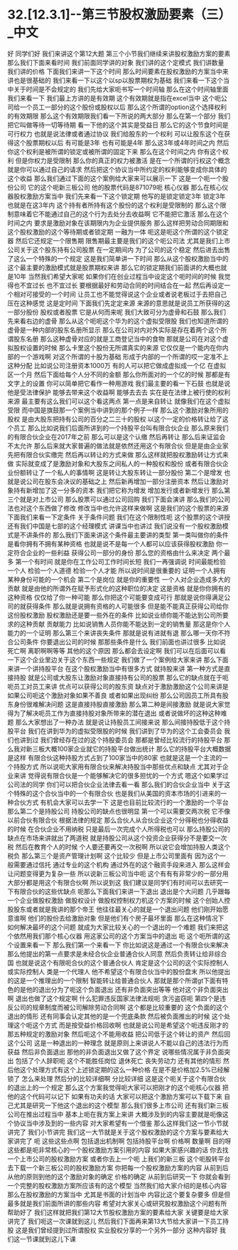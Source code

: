 # 32.[12.3.1]--第三节股权激励要素（三）_中文

好
同学们好
我们来讲这个第12大题
第三个小节我们继续来讲股权激励方案的要素
那么我们下面来看时间
我们前面同学讲的对象
我们讲的这个定模式
我们讲数量
我们讲的价格
下面我们来讲一下这个时间
那么时间要素在股权激励的方案当中来讲也是很基础的
我们来看一下以这个以sp以股票期权为基础
我们来看一下这个当中关于时间是不会规定的
我们先给大家呃书写一个时间轴
那么在这个时间轴里面
我们来看一下
我们最上方讲的是有效期
这个有效期就是指在excel当中
这个呃公司给一个员工一部分的这个股份或股权以后
那么这个所谓的option这个选择权利的有效期限
那么这个有效期限我们看一下所说的两大部分
那么在第一个部分
我们把它叫做等待一切等待期
看一下他的这个其实是受益日
那么它的这个节食时间是可行权力
也就是说法律或者通过协议
我们给股东的一个权利
可以让股东这个在获得这个股票期权以后
有可能是3年
也有可能是4年
那么这3年或4年时间之内
然后你这个权利是被所谓的锁定或被所谓的固定下来
那么在这个时间之内
你有这个权利
但是你权力是受限制
那么你的真正的权力被激活
是在一个所谓的行权这个概念
就是你可以通过自己的请求
然后把这个协议当中所约定的权利能够变成你具体的这个收益
那么我们通过下面的这个案例给大家来可以展示一下
这是一个呃一个股份公司
它的这个呃新三板公司
他的股票代码是871079呃
核心仪器
那么在核心仪器股权激励方案当中
我们先来看一下这个锁定期
他写的是锁定锁定3年
锁定3年
也就是在这3年内
这个持有者所持有这个股份的这个权利是受限制的
那么这个限制意味着它不能通过自己的这个行为去处分去收益啊
它不能把它激活
那么在这个时间之内
要求是激励对象在该期限内为企业提供服务
那么这样把劳动合同期限和这个股权激励的这个等待期或者锁定期
一融为一体
呃这是呃这个所谓的这个锁定器
然后它还规定一个限售期
限售期最主要是我们的这个呃公司法
尤其是我们上市公司关于这个股东持有公司股票
在一定期间内
为了公司的这个稳定
然后进去出售了这么一个特殊的一个规定
这是我们简单讲一下时间
那么从这个股权激励当中的这个最主要的激励模式就是股票期权来讲
那么它的锁定期我们前面讲的大概也就是10年
当然我们希望大家呢
如果你们在创业过程当中设定这个呃时间的时候
我觉得也不宜过长
也不宜过长
要根据最好和劳动合同的时间结合在一起
然后再设定一个相对可接受的一个时间
让员工也不能觉得说这个企业或者说老板过于去把自己压在这种感觉
这是定时间
下面我们先定定来源
来源的意思就是说员工所获得的这一部分股份
股权或者股票
它是从何而来呢
我们大致可分为虚骨和石鼓
那么我们先来看右边的虚骨
那么从这个呃呃这个华为的这个虚拟受限股
我们也知道所谓的虚骨是一种内部的股东名册所显示
那么在公司对内对外实际是存在着两个这个所谓股东名册
那么这种虚骨对应的就是工商登记当中的食物
那就是公司在对这个虚拟股权设置的时候
那么卡里这个股份无所谓真实的来源
它仅仅是一个能内在你内部的一个游戏啊
对这个所谓的十股为基础
形成于内部的一个所谓的哎一定准不上这种分配
比如说公司注册资本1000万
有的人可以把它做成虚拟成一个亿
在虚拟区一个月
然后下面给每个人分不同的金额
那么你所面对的一个亿的时候
那都是有文字上的设置
你可以简单把它看作一种用游戏
我们最主要的看一下石鼓
也就是说他是受法律保护
能够去带来这个收益啊
能够去去去
实在是在法律上被行使的权利来源
最主要有这么我们可以这个看这两点
第一点是来自转让
就像我们在这个虚拟受限
而中国是旗鼓那一个案例当中讲到的那个例子一样
那么这个激励对象所用的股权
是由大股东把持有公司的百分之二三十的股权
以这个一定的价格转让给了这个员工
那么比如说我们后面所讲到的一个持股平台叫有限合伙企业
那么原来我们的有限合伙企业在2017年之前
那么可以是这个认缴
然后再转让
那么后来证监会不太允许
那么后来就大家普遍的做法就是依然还用这个有限合伙
但是是由企业家先把有限合伙实缴完
然后再以转让的方式来做
那么这样就把股权激励转让方式来做
实际就变成了是激励对象和大股东之间私人的一种股权和股份
或者有限合伙企业份额转让了一个私人的事情啊
这是转让大股东转让一部分股份
第二个是增发
也就是说公司在股东会决议的基础之上
然后新再增加一部分注册资本
然后让激励对象持有新增加了这一分多的资本
我们把它称为增发
增加发行或者新增发行
那么第三个就是对上市公司
那么股票可以通过公司回购
我们下面会演讲
那么我们的公司法也对这个东西做了修改
修改当中也允许这样来做啊
这是我们的这个股票的来源
下面我们来看一下定条件
关于条件问题
我们在这个限制性呃
这个股票的这个讲授
还有我们中国是七部的这个经理模式
讲课当中也讲过
我们说没有一个股权激励模式是不讲条件的
那么我们下面来讲这个条件最主要讲的类型
第一类叫做你的条件
是看你拥有不拥有某种资格
也就是说不是每一个人都可以应该获得股权激励
你一定符合企业的一些利益
获得公司一部分的身份
那么您的资格由什么来决定
两个最多
第一个有时间
就是你在工作公司工作时间长短
我们一再强调说
时间最能检验一个人
检验一个人道德
检验一个人才能
所以说时间是很重要的
证明一个人拥有某种身份可能的一个机会
第二个是岗位
就是你的重要性
一个人对企业造成多大的贡献
就是由他的所谓外在赋予形式化的这种职位的决定
这是资格
就是你你拥有的这种资格
仅仅给了你一种可能
那么你把这个可能要变成可行
那就是说你得满足公司的就获得条件
那么就是说拥有资格的人可能很多
但是能不能真正获得公司给你这份股权激励
股权激励还是要一些外在的条件
比如说业绩你能不能达到公司所要求的这种贡献
贡献能力
比如说销售人员你能不能达到一定的销售量
那这是你个人能力的一个证明
那么第三个来讲丧失条件
那就是说有进就有退
那么哪一天你不符合公司条件
你要退出公司的时候
那那些条件是什么
我们前面也讲过很多
比如说死亡啊
离职啊啊等等
其他的这个原因
那么都会去设定啊
我们可以在后面可以看一下这个企业里边关于这个东西一些规定
我们做了一个案例给大家来讲
那么下面来讲一个讲持股平台
在这个股权激励当中有很多方式
就持股来讲
第一种方式是直接持股
就是公司或大股东让激励对象直接持有公司的股票
那么它的缺点就在于呃
呃员工对员工来讲
优点可以获得公司的股东资
缺点对于激励激励这个公司来讲是
如果公司呃这个激励对象如果不善良
或者如果出现纠纷
那么公司因员工所具有股东身份很难解决问题
这是直接持股直接激励
那么第二种是间接激励
就是说大家觉得为了解决呃员工作为直接持股对象所带来的潜在退出
或者说做坏的这种这种难题
那么大家想出了一种办法
就是说让持股员工间接来说
那么间接持股低于这个持股平台
我们在讲到华为的虚拟受限股的时候
我们讲到了华为的这个工会委员会
我们也讲到过
我们曾经存在过的这个持股委员会
那都是曾经比较流行的持股平台
那么我对新三板大概100家企业就它的持股平台做出统计
那么它的持股平台大概数据是这样
有限合伙这种持股方式占到了100家当中的80家
也就是这是一个主流的一个持股方式
所以说呃大家用有限合伙来解决持股当中那些优点和缺点
尤其对于企业来讲
觉得说有限合伙是一个能够解决它的很多担忧的一个方式
嗯这个如果学过公司法的同学
你们可以把合伙企业法律去看一看
那么我们的合伙企业当中
关于这个特殊的这个合伙当中的一个有限合伙
也是我们从美国的资本市场的引进来的一种合伙方式
有机会大家可以去学一下
这是也目前比较流行的一个激励的一个平台
那么第二个是持股公司
持股公司的缺点也很明显
第一个可以需要交两次税
它不像以前合伙有限合伙
根据法律的规定
那么合伙人从合伙企业这个分得税也分得收益的时候
在合伙企业不用纳税
只是最后一次完成个人所得税也可以
那么持股公司的缺点在市场来讲就出了两道税
就是持股公司从这个投资企业获得分不是要交一次税
然后在教育个人的时候
个人要还要再交一次税啊
所以说它会增加持股人类这个税负
那么第三个是资产管理计划啊
这个比较少
但是上市公司里面有
因为这个一般需要通过信托
通过专业的这个机构
通过外在的这个融资手段来进入
那么这样会让问题变得更为复杂一些
所以说新三板公司当中呃
这个有有有非常少的一部分用
大部分都是用这个有限合伙啊
所以说到这
我们建议是同学们有时间可以去研究一下有限合伙的这些优缺点
呃那么下面我们来讲一下退出
退出是个大问题
几乎跟每一个企业做股权激励
做股权设计
做股权控制权力机这个方案的时候
这个创始人控股股东或者就是我讲的那个帝王
他往往最关心的就是一个退出问题
他们刚开始愿意谁啊
他们的股份去给激励对象
但是他们有个房子最坏里面
那么在这种情况下
如何解决最坏的这个问题
就成为大家比较关心的一个退出的一个难题
我们来把这个依然用我们那个核心仪器
用这家公司的这个方案当中的退出
呃
这个呃所谓的这个设置来看一下
那么我们第一个来看一下
你比如说这是通过一个有限合伙来解决
那么他提出的第一点要求是未经合伙企业普通合伙人同意
然后负责转让给非综合国
也就是说这个有限呃合伙的这个普通合伙人
肯定是这个公司的这个实际控制人或实际控制人
类是一个代理人
他不希望这个有限合伙当中的股份盘末
所以他提出的这是一个推理出的一个限制
智能转让给普通合伙人
那就是那个所谓gt下面有特色的是他的退出分为了呃这个负面退出
还有非负面突出等等
他对这个非负面突出啊
退出也做了这个规定啊
什么犯罪违反国家法律法规呃
贪污盗窃呃
第四个是违反公司的规章制度而被公司解除劳动合同啊
这个都是比较重要的
这个负面的这个退出的情形
还有同事会认定其他的是一个兜底条款
然后被负面推出的时候
这个处理这个呃这个方式
而是按受益价格回收啊
也就是说公司是希望这个呃违反刚才的那五种规定的激励对象
然后呃这个不能用收益
把公司低于这个转让的资产
然后回这个公司
这是一种退出的一种理念
就是原则上来讲说人不能以自己的违法行为而获益
然后非负面退出
那他的非负面退出又做了这个界定
说哪些情况属于非负面突出
包括了个人辞职呃
这个不能胜任岗位
退休死亡
丧失劳动力
还有其他的情形
然后他这个处理方式有这个上述锁定期的这么一种价格
在是不是价格加2.5%已经解锁了
怎么来处理
然后分的比较详细啊
分比较详细
这是这个呃关于这个有限合伙的退出上的一个规定
那么这个方案我觉得呃大家可以把刚才的这个呃核心仪器
把他的这个代码可以记下
如果有功夫的话
大家可以把这个激励方案可以下载下来
自己尤其是研究一下他这个退出的这个模型
那么我们很多上市公司
还有我们新三板公司在推出过程当中
基本上呃在我方案上来讲
大概涉及到的内容主要就是呃像这个协议当中涉及到的一些内容
对大家希望有一个借鉴
那么这样我们这一节小节就讲完了
我们小节讲完
我们这一大节就是关于这个股权激励的这个方案与要素给大家讲完了
呃
这些这些点啊
包括退出机制啊
包括持股平台啊
价格啊
数量啊
目的呀
这些都是呃非常核心的一个股权激励方案引用的内容
如果大家感兴趣的话
你去找一个上市公司的股权激励方案
或者你去上一个呃
上我们的新三板
这个呃股转平台去下载一个新三板公司的股权激励方案
你把每一个股权激励方案的内容
从前到后
从他的原则到他的这个激励对象的确定
价格的确定
从前到后研究一下
你就会看到一个完整的股权激励方案所应该有的这个模型
当然我们给大家介绍的是核心内容
那么在股权激励的方案当中
尤其是书面的计划当中
内容比这个要复杂要多
但是但最多就是我们前面所讲的那些内容
希望对大家关心或研究股权激励这个问题有所帮助好了
我们这样就把我们第12大节股权激励方案的要素给大家
关键要是给大家讲完了
我们呃这一次课就到这儿
然后我们下面再来第13大节给大家讲一下员工持股
这是我们曾经提到过所谓股权
实业股权分享的一个另外一部分
这种内容好
我们这一节课就到这儿下课
